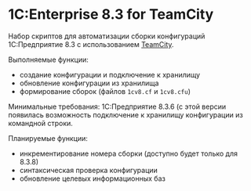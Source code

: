 # 1C:Enterprise 8.3 for TeamCity

Набор скриптов для автоматизации сборки конфигураций 1С:Предприятие 8.3
с использованием [TeamCity](https://www.jetbrains.com/teamcity/).

Выполняемые функции:
* создание конфигурации и подключение к хранилищу
* обновление конфигурации из хранилища
* формирование сборок (файлов `1cv8.cf` и `1cv8.cfu`)

Минимальные требования: 1С:Предприятие 8.3.6 (с этой версии появилась
возможность подключение к хранилищу конфигурации из командной строки.

Планируемые функции:
* инкрементирование номера сборки (доступно будет только для 8.3.8)
* синтаксическая проверка конфигурации
* обновление целевых информационных баз